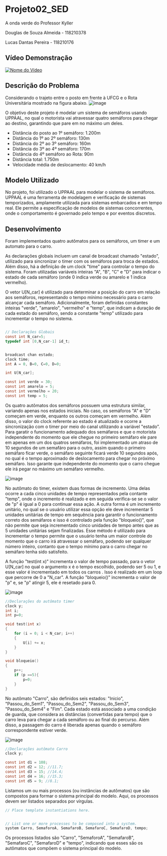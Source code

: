 # Projeto02_SED
A onda verde do Professor Kyller

Douglas de Souza Almeida - 118210378

Lucas Dantas Pereira - 118210176

## Vídeo Demonstração


[![Nome do Vídeo](https://img.youtube.com/vi/c7zKJGQ76oc/0.jpg)](https://www.youtube.com/embed/c7zKJGQ76oc)


## Descrição do Problema
  Considerando o trajeto entre o posto em frente à UFCG e o Rota Universitária mostrado na figura abaixo.
![image](https://github.com/douglaspicui1/Projeto02_SED/assets/166778388/aff3f38d-3708-420b-a9de-807ed81477fd)

  O objetivo deste projeto é modelar um sistema de semáforos usando UPPAAL, no qual o motorista vai atravessar quatro semáforos para chegar ao destino, garantindo que pare em no máximo um deles.

- Distância do posto ao 1º semáforo: 1.200m 
- Distância do 1º ao 2º semáforo: 130m
- Distância do 2º ao 3º semáforo: 160m
- Distância do 3º ao 4º semáforo: 170m
- Distância do 4º semáforo ao Rota: 90m
- Distância total: 1.750m
- Velocidade média de deslocamento: 40 km/h

<!--Foi incluído um fluxo de veículos e realiado a especificação do comportamento desejado através de fórmulas em lógica temporal e realizado a verificação delas. -->

## Modelo Utilizado

  No projeto, foi utilizado o UPPAAL para modelar o sistema de semáforos. UPPAAL é uma ferramenta de modelagem e verificação de sistemas temporizados, amplamente utilizada para sistemas embarcados e em tempo real. Ele permite a especificação de modelos de sistemas concorrentes, onde o comportamento é governado pelo tempo e por eventos discretos.

## Desenvolvimento

  Foram implementados quatro autômatos para os semáforos, um timer e um automato para o carro.
  
  As declarações globais incluem um canal de broadcast chamado "estado", utilizado para sincronizar o timer com os semáforos para troca de estados. Além disso, há a definição de um clock "time" para controlar o tempo do sistema. Foram utilizadas variáveis inteiras "A", "B", "C" e "D" para indicar o estado de cada semáforo (onde 0 indica verde ou amarelo e 1 indica vermelho).
 
  O vetor U[N_car] é utilizado para determinar a posição do carro em relação aos semáforos, representando o tempo mínimo necessário para o carro alcançar cada semáforo. Adicionalmente, foram definidas constantes inteiras "verde", "amarelo", "vermelho" e "temp", que indicam a duração de cada estado do semáforo, sendo  a constante "temp" utilizado para incrementar o tempo no sistema.

```c

// Declarações Globais
const int N_car=5;
typedef int [0,N_car-1] id_t;


broadcast chan estado;
clock time;
int A = 0, B=0, C=0, D=0;

int U[N_car];

const int verde = 30;
const int amarelo = 5;
const int vermelho = 20;
const int temp = 5;


```

Os quatro autômatos dos semáforos possuem uma estrutura similar, variando apenas nos estados iniciais. No caso, os semáforos "A" e "D" começam em verde, enquanto os outros começam em vermelho. Além disso, o valor do clock referente ao estado é atualizado e ocorre a sincronização com o timer por meio do canal utilizando a variável "estado". Para garatir o funcionamento adequado dos semáfaros e que o motorista independente do momento que ele chegue no primeiro semáfaro ele pare em apenas em um dos quatros semáfaros, foi implementado um atraso de 10 segundos de um semafáro para o outro, assim quando o primeiro semáfaro ficar verde, o semáfaro seguinte ficará verde 10 segundos após, no qual é o tempo aproximado de deslocamento para chegar no próximo semáfaro. Isso garante que independente do momento que o carro chegue ele irá pegar no máximo um semáfaro vermelho. 

![image](https://github.com/douglaspicui1/Projeto02_SED/assets/166778388/73bd2c09-1ec9-4e50-a15e-f45354d2145e)

No autômato do timer, existem duas formas de incremento. Uma delas ocorre a cada cinco unidades de tempo representados pela contante "temp", onde o incremento é realizado e em seguida verifica-se se o valor de "p" é igual a 0 para continuar essa ação. A outra forma é um incremento unitário, no qual se o usuário utilizar essa opção ele deve incrementar 5 unidades unitárias de tempo em sequência para garantir o funcionamento correto dos semáfaros e isso é controlado pela função "bloqueio()", que não permite que seja incrementado cinco unidades de tempo antes que as 5 unidades unitárias sejam finalizadas. Esse método é utilizado para incrementar o tempo permite que o usuário tenha um maior controle do momento que o carro irá atravessar o semáfaro, podendo ser qualquer número inteiro, contanto que o tempo mínimo para o carro chegar no semáfaro tenha sido satisfeito.

A função "test(int x)" incrementa o valor de tempo passado, para o vetor U[N_car] no qual o argumento x é o tempo escolhido, podendo ser 5 ou 1, e esse valor é incrementado em todos os carros . Isso é realizado em um loop que percorre de 0 a "N_car". A função "bloqueio()" incrementa o valor de "p" e, se "p" atingir 5, ele é resetado para 0.

![image](https://github.com/douglaspicui1/Projeto02_SED/assets/166778388/7e6d8269-eacd-461d-8fd8-874b0967aece)

```c
//Declarações do autômato timer
clock y;
int i;
int p=0;

void test(int x)
{
    for (i = 0; i < N_car; i++)
    {
        U[i] += x;
    }
}

void bloqueio()
{
    p++;
    if (p ==5){
        p=0;
    }
}
```

No autômato "Carro", são definidos seis estados: "Inicio", "Passou_do_Sem1", "Passou_do_Sem2", "Passou_do_Sem3", "Passou_do_Sem4" e "Fim". Cada estado está associado a uma condição de guarda, que considera as distâncias (convertidas para tempo) que o carro leva para chegar a cada semáforo ou ao final do percurso. Além disso, a passagem do carro é liberada apenas quando o semáforo correspondente estiver verde.

![image](https://github.com/douglaspicui1/Projeto02_SED/assets/166778388/64d2cd54-97a2-4409-8996-5cb22f834ef7)

```c
//Declarações autômato Carro
clock y;

const int d1 = 108;
const int d2 = 12; //11.7;
const int d3 = 15; //14.4;
const int d4 = 16; //15.3;
const int d5 = 9; //8.1;

``` 

Listamos um ou mais processos (ou instâncias de autômatos) que são compostos para formar o sistema principal do modelo. Aqui, os processos devem ser listados separados por vírgulas.

```c
// Place template instantiations here.


// List one or more processes to be composed into a system.
system Carro, SemaforoA, SemafaroB, SemafaroC, SemafaroD, tempo;

```

Os processos listados são "Carro", "SemaforoA", "SemafaroB", "SemafaroC", "SemafaroD" e "tempo", indicando que esses são os autômatos que compõem o sistema principal do modelo.

